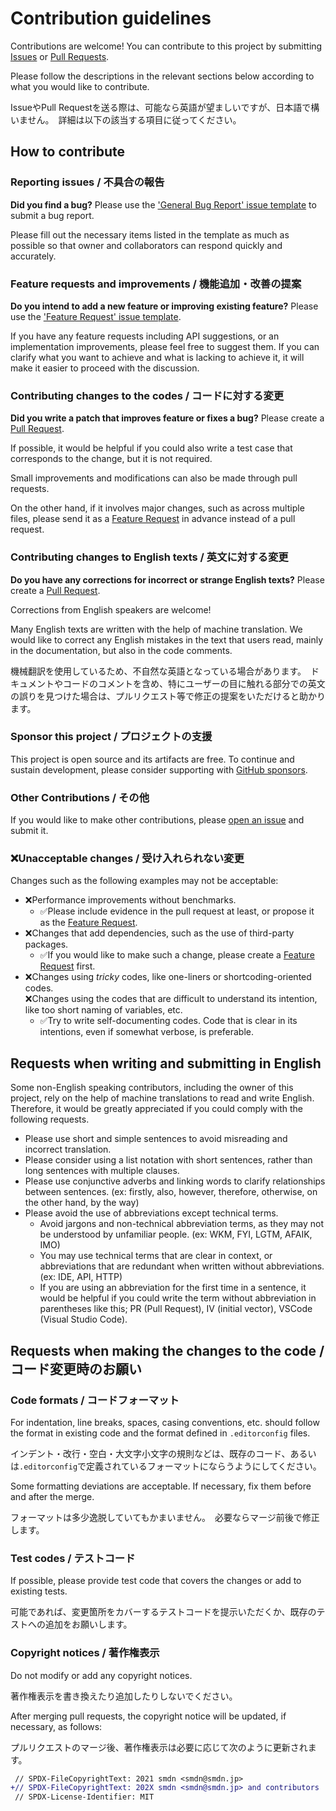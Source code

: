 # Contribution guidelines
Contributions are welcome! You can contribute to this project by submitting [Issues](https://github.com/smdn/Smdn.Net.MuninNode/issues/) or [Pull Requests](https://github.com/smdn/Smdn.Net.MuninNode/pulls/).

Please follow the descriptions in the relevant sections below according to what you would like to contribute.

IssueやPull Requestを送る際は、可能なら英語が望ましいですが、日本語で構いません。　詳細は以下の該当する項目に従ってください。

## How to contribute

### Reporting issues / 不具合の報告
**Did you find a bug?** Please use the ['General Bug Report' issue template](https://github.com/smdn/Smdn.Net.MuninNode/issues/new?template=01_bug-report.yml) to submit a bug report.

Please fill out the necessary items listed in the template as much as possible so that owner and collaborators can respond quickly and accurately.


### Feature requests and improvements / 機能追加・改善の提案
**Do you intend to add a new feature or improving existing feature?** Please use the ['Feature Request' issue template](https://github.com/smdn/Smdn.Net.MuninNode/issues/new?template=02_feature-request.yml).

If you have any feature requests including API suggestions, or an implementation improvements, please feel free to suggest them. If you can clarify what you want to achieve and what is lacking to achieve it, it will make it easier to proceed with the discussion.


### Contributing changes to the codes / コードに対する変更
**Did you write a patch that improves feature or fixes a bug?** Please create a [Pull Request](https://github.com/smdn/Smdn.Net.MuninNode/pulls).

If possible, it would be helpful if you could also write a test case that corresponds to the change, but it is not required.

Small improvements and modifications can also be made through pull requests.

On the other hand, if it involves major changes, such as across multiple files, please send it as a [Feature Request](https://github.com/smdn/Smdn.Net.MuninNode/issues/new?template=02_feature-request.yml) in advance instead of a pull request.


### Contributing changes to English texts / 英文に対する変更
**Do you have any corrections for incorrect or strange English texts?** Please create a [Pull Request](https://github.com/smdn/Smdn.Net.MuninNode/pulls).

Corrections from English speakers are welcome!

Many English texts are written with the help of machine translation. We would like to correct any English mistakes in the text that users read, mainly in the documentation, but also in the code comments.

機械翻訳を使用しているため、不自然な英語となっている場合があります。　ドキュメントやコードのコメントを含め、特にユーザーの目に触れる部分での英文の誤りを見つけた場合は、プルリクエスト等で修正の提案をいただけると助かります。


### Sponsor this project / プロジェクトの支援
This project is open source and its artifacts are free. To continue and sustain development, please consider supporting with [GitHub sponsors](https://github.com/sponsors/smdn?frequency=one-time).


### Other Contributions / その他
If you would like to make other contributions, please [open an issue](https://github.com/smdn/Smdn.Net.MuninNode/issues/new) and submit it.


### ❌Unacceptable changes / 受け入れられない変更
Changes such as the following examples may not be acceptable:

- ❌Performance improvements without benchmarks.
  - ✅Please include evidence in the pull request at least, or propose it as the [Feature Request](https://github.com/smdn/Smdn.Net.MuninNode/issues/new?template=02_feature-request.yml).
- ❌Changes that add dependencies, such as the use of third-party packages.
  - ✅If you would like to make such a change, please create a [Feature Request](https://github.com/smdn/Smdn.Net.MuninNode/issues/new?template=02_feature-request.yml) first.
- ❌Changes using *tricky* codes, like one-liners or shortcoding-oriented codes.<br/>❌Changes using the codes that are difficult to understand its intention, like too short naming of variables, etc.
  - ✅Try to write self-documenting codes. Code that is clear in its intentions, even if somewhat verbose, is preferable.


## Requests when writing and submitting in English
Some non-English speaking contributors, including the owner of this project, rely on the help of machine translations to read and write English. Therefore, it would be greatly appreciated if you could comply with the following requests.

- Please use short and simple sentences to avoid misreading and incorrect translation.
- Please consider using a list notation with short sentences, rather than long sentences with multiple clauses.
- Please use conjunctive adverbs and linking words to clarify relationships between sentences. (ex: firstly, also, however, therefore, otherwise, on the other hand, by the way)
- Please avoid the use of abbreviations except technical terms.
  - Avoid jargons and non-technical abbreviation terms, as they may not be understood by unfamiliar people. (ex: WKM, FYI, LGTM, AFAIK, IMO)
  - You may use technical terms that are clear in context, or abbreviations that are redundant when written without abbreviations. (ex: IDE, API, HTTP)
  - If you are using an abbreviation for the first time in a sentence, it would be helpful if you could write the term without abbreviation in parentheses like this; PR (Pull Request), IV (initial vector), VSCode (Visual Studio Code).


## Requests when making the changes to the code / コード変更時のお願い

### Code formats / コードフォーマット
For indentation, line breaks, spaces, casing conventions, etc. should follow the format in existing code and the format defined in `.editorconfig` files.

インデント・改行・空白・大文字小文字の規則などは、既存のコード、あるいは`.editorconfig`で定義されているフォーマットにならうようにしてください。

Some formatting deviations are acceptable. If necessary, fix them before and after the merge.

フォーマットは多少逸脱していてもかまいません。　必要ならマージ前後で修正します。

### Test codes / テストコード
If possible, please provide test code that covers the changes or add to existing tests.

可能であれば、変更箇所をカバーするテストコードを提示いただくか、既存のテストへの追加をお願いします。

### Copyright notices / 著作権表示
Do not modify or add any copyright notices.

著作権表示を書き換えたり追加したりしないでください。

After merging pull requests, the copyright notice will be updated, if necessary, as follows:

プルリクエストのマージ後、著作権表示は必要に応じて次のように更新されます。

```diff
 // SPDX-FileCopyrightText: 2021 smdn <smdn@smdn.jp>
+// SPDX-FileCopyrightText: 202X smdn <smdn@smdn.jp> and contributors
 // SPDX-License-Identifier: MIT
```
